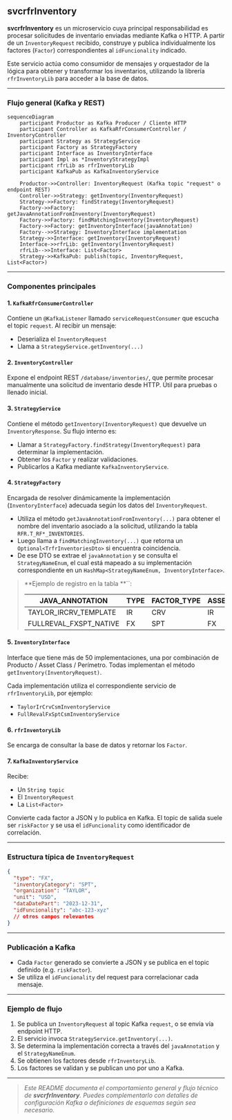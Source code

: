## svcrfrInventory

**svcrfrInventory** es un microservicio cuya principal responsabilidad es procesar solicitudes de inventario enviadas mediante Kafka o HTTP. A partir de un `InventoryRequest` recibido, construye y publica individualmente los factores (`Factor`) correspondientes al `idFuncionality` indicado.

Este servicio actúa como consumidor de mensajes y orquestador de la lógica para obtener y transformar los inventarios, utilizando la librería `rfrInventoryLib` para acceder a la base de datos.

---

### Flujo general (Kafka y REST)

```mermaid
sequenceDiagram
    participant Productor as Kafka Producer / Cliente HTTP
    participant Controller as KafkaRfrConsumerController / InventoryController
    participant Strategy as StrategyService
    participant Factory as StrategyFactory
    participant Interface as InventoryInterface
    participant Impl as *InventoryStrategyImpl
    participant rfrLib as rfrInventoryLib
    participant KafkaPub as KafkaInventoryService

    Productor->>Controller: InventoryRequest (Kafka topic "request" o endpoint REST)
    Controller->>Strategy: getInventory(InventoryRequest)
    Strategy->>Factory: findStrategy(InventoryRequest)
    Factory->>Factory: getJavaAnnotationFromInventory(InventoryRequest)
    Factory->>Factory: findMatchingInventory(InventoryRequest)
    Factory->>Factory: getInventoryInterface(javaAnnotation)
    Factory-->>Strategy: InventoryInterface implementation
    Strategy->>Interface: getInventory(InventoryRequest)
    Interface->>rfrLib: getInventory(InventoryRequest)
    rfrLib-->>Interface: List<Factor>
    Strategy->>KafkaPub: publish(topic, InventoryRequest, List<Factor>)
```

---

### Componentes principales

#### 1. `KafkaRfrConsumerController`

Contiene un `@KafkaListener` llamado `serviceRequestConsumer` que escucha el topic `request`. Al recibir un mensaje:

- Deserializa el `InventoryRequest`
- Llama a `StrategyService.getInventory(...)`

#### 2. `InventoryController`

Expone el endpoint REST `/database/inventories/`, que permite procesar manualmente una solicitud de inventario desde HTTP. Útil para pruebas o llenado inicial.

#### 3. `StrategyService`

Contiene el método `getInventory(InventoryRequest)` que devuelve un `InventoryResponse`. Su flujo interno es:

- Llamar a `StrategyFactory.findStrategy(InventoryRequest)` para determinar la implementación.
- Obtener los `Factor` y realizar validaciones.
- Publicarlos a Kafka mediante `KafkaInventoryService`.

#### 4. `StrategyFactory`

Encargada de resolver dinámicamente la implementación (`InventoryInterface`) adecuada según los datos del `InventoryRequest`.

- Utiliza el método `getJavaAnnotationFromInventory(...)` para obtener el nombre del inventario asociado a la solicitud, utilizando la tabla `RFR.T_RF*_INVENTORIES`.
- Luego llama a `findMatchingInventory(...)` que retorna un `Optional<TrfrInventoriesDto>` si encuentra coincidencia.
- De ese DTO se extrae el `javaAnnotation` y se consulta el `StrategyNameEnum`, el cual está mapeado a su implementación correspondiente en un `HashMap<StrategyNameEnum, InventoryInterface>`.

> **Ejemplo de registro en la tabla **``:
>
> | JAVA\_ANNOTATION         | TYPE | FACTOR\_TYPE | ASSET\_CLASS | ORGANIZATION |
> | ------------------------ | ---- | ------------ | ------------ | ------------ |
> | TAYLOR\_IRCRV\_TEMPLATE  | IR   | CRV          | IR           | TAYLOR       |
> | FULLREVAL\_FXSPT\_NATIVE | FX   | SPT          | FX           | FULLREVAL    |

#### 5. `InventoryInterface`

Interface que tiene más de 50 implementaciones, una por combinación de Producto / Asset Class / Perímetro. Todas implementan el método `getInventory(InventoryRequest)`.

Cada implementación utiliza el correspondiente servicio de `rfrInventoryLib`, por ejemplo:

- `TaylorIrCrvCsmInventoryService`
- `FullRevalFxSptCsmInventoryService`

#### 6. `rfrInventoryLib`

Se encarga de consultar la base de datos y retornar los `Factor`.

#### 7. `KafkaInventoryService`

Recibe:

- Un `String topic`
- El `InventoryRequest`
- La `List<Factor>`

Convierte cada factor a JSON y lo publica en Kafka. El topic de salida suele ser `riskFactor` y se usa el `idFuncionality` como identificador de correlación.

---

### Estructura típica de `InventoryRequest`

```json
{
  "type": "FX",
  "inventoryCategory": "SPT",
  "organization": "TAYLOR",
  "unit": "USD",
  "dataDatePart": "2023-12-31",
  "idFuncionality": "abc-123-xyz"
  // otros campos relevantes
}
```

---

### Publicación a Kafka

- Cada `Factor` generado se convierte a JSON y se publica en el topic definido (e.g. `riskFactor`).
- Se utiliza el `idFuncionality` del request para correlacionar cada mensaje.

---

### Ejemplo de flujo

1. Se publica un `InventoryRequest` al topic Kafka `request`, o se envía vía endpoint HTTP.
2. El servicio invoca `StrategyService.getInventory(...)`.
3. Se determina la implementación correcta a través del `javaAnnotation` y el `StrategyNameEnum`.
4. Se obtienen los factores desde `rfrInventoryLib`.
5. Los factores se validan y se publican uno por uno a Kafka.

---

> *Este README documenta el comportamiento general y flujo técnico de ****svcrfrInventory****. Puedes complementarlo con detalles de configuración Kafka o definiciones de esquemas según sea necesario.*

